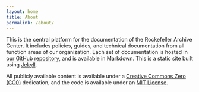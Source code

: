 ```yaml
---
layout: home
title: About
permalink: /about/
---
```


This is the central platform for the documentation of the Rockefeller Archive Center. It includes policies, guides, and technical documentation from all function areas of our organization. Each set of documentation is hosted in [our GitHub repository](https://github.com/RockefellerArchiveCenter), and is available in Markdown. This is a static site built using [Jekyll](https://jekyllrb.com/).

All publicly available content is available under a [Creative Commons Zero (CC0)](https://creativecommons.org/publicdomain/zero/1.0/) dedication, and the code is available under an [MIT License](https://github.com/RockefellerArchiveCenter/docs-build/blob/master/LICENSE).
